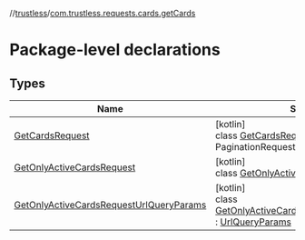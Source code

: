 //[trustless](../../index.md)/[com.trustless.requests.cards.getCards](index.md)

# Package-level declarations

## Types

| Name | Summary |
|---|---|
| [GetCardsRequest](-get-cards-request/index.md) | [kotlin]<br>class [GetCardsRequest](-get-cards-request/index.md) : PaginationRequest&lt;[List](https://kotlinlang.org/api/latest/jvm/stdlib/kotlin.collections/-list/index.html)&lt;[StaqCardDetails](../com.trustless.requests.cards/-staq-card-details/index.md)&gt;&gt; |
| [GetOnlyActiveCardsRequest](-get-only-active-cards-request/index.md) | [kotlin]<br>class [GetOnlyActiveCardsRequest](-get-only-active-cards-request/index.md) |
| [GetOnlyActiveCardsRequestUrlQueryParams](-get-only-active-cards-request-url-query-params/index.md) | [kotlin]<br>class [GetOnlyActiveCardsRequestUrlQueryParams](-get-only-active-cards-request-url-query-params/index.md) : [UrlQueryParams](../com.trustless.queryParams/-url-query-params/index.md) |
